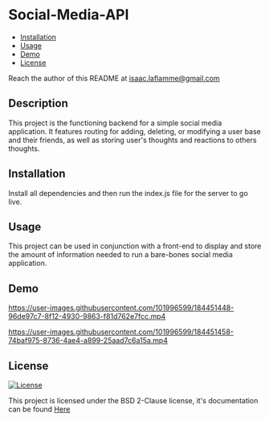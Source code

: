 # Social-Media-API

- [Installation](#installation)
- [Usage](#usage)
- [Demo](#Demo)
- [License](#license)

Reach the author of this README at [isaac.laflamme@gmail.com](mailto:isaac.laflamme@gmail.com)

## Description
This project is the functioning backend for a simple social media application. It features routing for adding, deleting, or modifying a user base and their friends, as well as storing user's thoughts and reactions to others thoughts.

## Installation
Install all dependencies and then run the index.js file for the server to go live.

## Usage
This project can be used in conjunction with a front-end to display and store the amount of information needed to run a bare-bones social media application.

## Demo


https://user-images.githubusercontent.com/101996599/184451448-96de97c7-8f12-4930-9863-f81d762e7fcc.mp4



https://user-images.githubusercontent.com/101996599/184451458-74baf975-8736-4ae4-a899-25aad7c6a15a.mp4



## License
[![License](https://img.shields.io/badge/License-BSD_2--Clause-orange.svg)](https://opensource.org/licenses/BSD-2-Clause)

This project is licensed under the BSD 2-Clause license, it's documentation can be found [Here](https://opensource.org/licenses/BSD-2-Clause)
